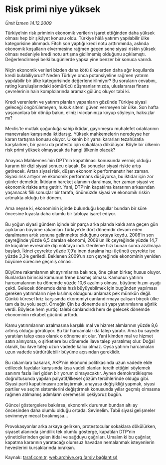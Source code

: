 # Risk primi niye yüksek

*Ümit İzmen 14.12.2009*

<div class="yazi">Türkiye’nin risk priminin ekonomik verilerin işaret ettiğinden daha yüksek olması hep bir şikâyet konusu oldu. Türkiye hâlâ yatırım yapılabilir ülke kategorisine alınmadı. Fitch son yaptığı kredi notu arttırımında, aslında ekonomik koşulların elvermesine rağmen geçen sene siyasi riskin yüksek olması nedeniyle kredi notu artışına gidilmemiş olduğunu açıklamıştı. Değerlendirmeyi belki bugünlerde yapsa yine benzer bir sonuca varırdı. <br/><br/>Niçin ekonomik verileri bizden daha kötü ülkelerden daha ağır koşullarda kredi bulabiliyoruz? Neden Türkiye onca potansiyeline rağmen yatırım yapılabilir bir ülke kategorisinde değerlendirilmiyor? Bu soruların cevabını, rating kuruluşlarındaki sömürücü düşmanlarımızda, uluslararası finans çevrelerinin hain komplolarında aramak gülünç oluyor tabi ki. <br/><br/>Kredi verenlerin ve yatırım planları yapanların gözünde Türkiye siyasi geleceği öngörülemeyen, hukuk sitemi güven vermeyen bir ülke. Son hafta yaşananlara bir dönüp bakın, elinizi vicdanınıza koyup söyleyin, haksızlar mı? <br/><br/>Meclis’te mutlak çoğunluğa sahip iktidar, gayrımeşru muhalefet odaklarının manevraları karşısında iktidarsız. Yüksek mahkemelerin neredeyse her kararı tartışma konusu oluyor. Ülkenin bir yarısı kararları tezahüratla karşılarken, bir yarısı da protesto için sokaklara dökülüyor. Böyle bir ülkenin risk primi yüksek olmayacak da hangi ülkenin olacak? <br/><br/>Anayasa Mahkemesi’nin DPT’nin kapatılması konusunda vermiş olduğu kararın bir dizi siyasi sonucu olacak. Bu sonuçlar siyasi riskte artış getirecek. Artan siyasi risk, düşen ekonomik performanstır her zaman. Siyasi risk artıyor ve ekonomik performans düşüyorsa, bu iktidar için zor günler demektir. İktidarın hareket alanının daralması, her zaman siyasi ve ekonomik riskte artış getirir. Yani, DTP’nin kapatılma kararının arkasından yaşanacak fiili sonuçlar bir tarafa, önümüzde siyasi ve ekonomik riskin artmakta olduğu bir dönem. <br/><br/>Ama neyse ki, ekonominin içinde bulunduğu koşullar bundan bir süre öncesine kıyasla daha olumlu bir tabloya işaret ediyor. <br/><br/>Bu yoğun siyasi gündem içinde bir parça arka planda kaldı ama geçen gün açıklanan büyüme rakamları Türkiye’de dört dönemdir devam eden daralmanın artık sonuna gelinmekte olduğunu ortaya koydu. 2008’in son çeyreğinde yüzde 6,5 daralan ekonomi, 2009’un ilk çeyreğinde yüzde 14,7 ile küçülme evresinde dip noktaya indi. Gerileme hızı bunan sonra azalmaya başladı. İkinci çeyrekte yüzde 7,9’a inen daralma hızı üçüncü çeyrekte ise yüzde 3,3’e geriledi. Beklenen 2009’un son çeyreğinde ekonominin yeniden büyüme sürecine geçmiş olması. <br/><br/>Büyüme rakamlarının alt ayrımlarına bakınca, öne çıkan birkaç husus oluyor. Bunlardan birincisi kamunun frene basmış olması. Kamunun yatırım harcamalarının bu dönemde yüzde 10,6 azalmış olması, büyüme hızını aşağı çekti. Gelecek dönemde daha hızlı büyüyebilmek için bugünden yapılması gereken yatırımların niye kısılmış olduğunu anlamak pek mümkün değil. Çünkü küresel kriz karşısında ekonomiyi canlandırmaya çalışan birçok ülke tam da bu yolu seçti. Örneğin Çin bu dönemde alt yapı yatırımlarına ağırlık verdi. Böylece hem yurtiçi talebi canlandırdı hem de gelecek dönemde ekonominin rekabet gücünü arttırdı. <br/><br/>Kamu yatırımlarının azalmasına karşılık mal ve hizmet alımlarının yüzde 8,6 artmış olduğu görülüyor. Bu tür harcamalar da talep yaratır. Ama bu sayede yaratılan talep esas olarak o döneme ait olur. Yani kimden mal ve hizmet satın alınıyorsa, o şirketlere bu dönemde ilave talep yaratılmış olur. Doğal olarak, bu ilave talep uzun vadede kalıcı olmaz. Oysa yatırım harcamaları uzun vadede sürdürülebilir büyüme açısından gereklidir. <br/><br/>Bu rakamlara bakarak, AKP’nin ekonomi politikasında uzun vadede elde edilecek faydalar karşısında kısa vadeli olanları tercih ettiğini söylemek sanırım fazla ileri giden bir yorum olmayacaktır. Aynen demokratikleşme doğrultusunda yapılan palyatif/ilkesel çözüm tercihlerinde olduğu gibi. Siyasi parti kapatılmasını zorlaştırmak, anayasa değişikliği yapmak, siyasi partiler ve seçim sistemlerini değiştirmek konusunda yıllar geçmiş olmasına rağmen atılmamış adımların ceremesini çekiyoruz bugün. <br/><br/>Güncel göstergelere bakılırsa, ekonomik durumun bundan altı ay öncesinden daha olumlu olduğu ortada. Sevinelim. Tabii siyasi gelişmeler sevinmeye mecal bırakmışsa... <br/><br/>Provokasyonlar arka arkaya gelirken, protestocular sokaklara dökülürken, siyaset alanında şimdilik tek olumlu gösterge, kapatılan DTP’nin yöneticilerinden gelen itidal ve sağduyu çağrıları. Umalım ki bu çağrılar, kapatma kararının yaratacağı olumsuz havadan nemalanmak isteyenlerin heveslerini kursaklarında bıraksın.
              </div>

Kaynak: [taraf.com.tr](http://taraf.com.tr:80/makale/9019.htm), [web.archive.org (arşiv bağlantısı)](http://web.archive.org/web/20100311005654/http://taraf.com.tr:80/makale/9019.htm)

